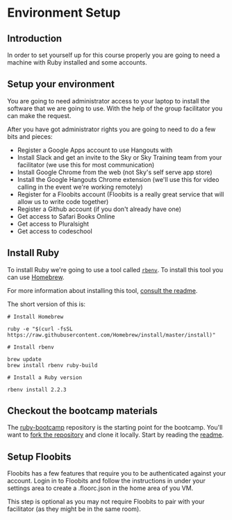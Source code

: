 # Environment Setup


## Introduction

In order to set yourself up for this course properly you are going to need a machine with Ruby installed and some accounts.


## Setup your environment

You are going to need administrator access to your laptop to install the software that we are going to use. With the help of the group facilitator you can make the request.

After you have got administrator rights you are going to need to do a few bits and pieces:

* Register a Google Apps account to use Hangouts with
* Install Slack and get an invite to the Sky or Sky Training team from your facilitator (we use this for most communication)
* Install Google Chrome from the web (not Sky's self serve app store)
* Install the Google Hangouts Chrome extension (we'll use this for video calling in the event we're working remotely)
* Register for a Floobits account (Floobits is a really great service that will allow us to write code together)
* Register a Github account (if you don't already have one)
* Get access to Safari Books Online
* Get access to Pluralsight
* Get access to codeschool


## Install Ruby

To install Ruby we're going to use a tool called [`rbenv`](https://github.com/sstephenson/rbenv). To install this tool you can use [Homebrew](http://brew.sh/).

For more information about installing this tool, [consult the readme](https://github.com/sstephenson/rbenv#homebrew-on-mac-os-x).

The short version of this is:

```
# Install Homebrew

ruby -e "$(curl -fsSL https://raw.githubusercontent.com/Homebrew/install/master/install)"

# Install rbenv

brew update
brew install rbenv ruby-build

# Install a Ruby version

rbenv install 2.2.3
```


## Checkout the bootcamp materials

The [ruby-bootcamp](https://github.com/sky-uk/ruby-bootcamp) repository is the starting point for the bootcamp. You'll want to [fork the repository](https://github.com/sky-uk/ruby-bootcamp) and clone it locally. Start by reading the [readme](https://github.com/sky-uk/ruby-bootcamp/blob/master/readme.md).


## Setup Floobits

Floobits has a few features that require you to be authenticated against your account. Login in to Floobits and follow the instructions in under your settings area to create a .floorc.json in the home area of you VM.

This step is optional as you may not require Floobits to pair with your facilitator (as they might be in the same room).
